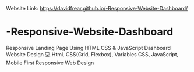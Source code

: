 Website Link: https://davidfrear.github.io/-Responsive-Website-Dashboard/

# -Responsive-Website-Dashboard
Responsive Landing Page Using HTML CSS &amp; JavaScript
Dashboard Website Design
💻 Html, CSS(Grid, Flexbox), Variables CSS, JavaScript, 
Mobile First Responsive Web Design
